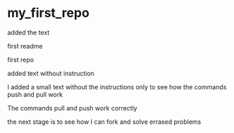 # my_first_repo

added the text 

first readme

first repo

added text without instruction

I added a small text without the instructions
only to see how the commands push and pull work

The commands pull and push work correctly

the next stage is to see how I can fork and solve errased problems 
